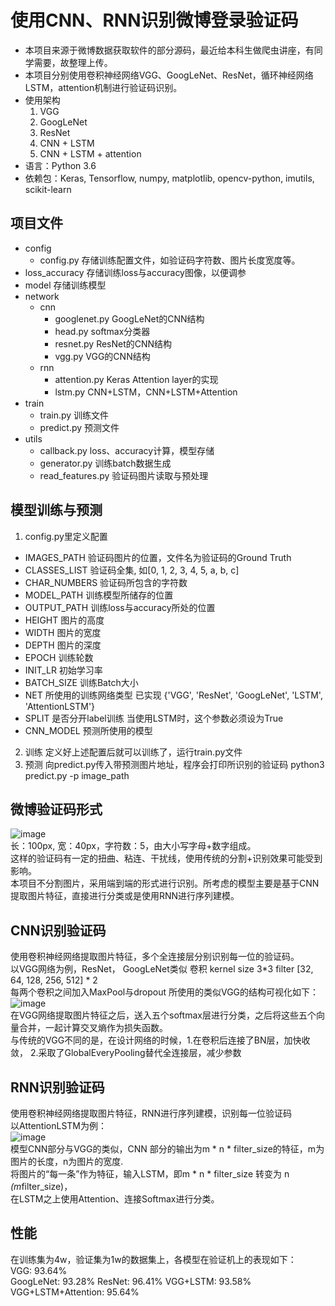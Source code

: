 # 使用CNN、RNN识别微博登录验证码
- 本项目来源于微博数据获取软件的部分源码，最近给本科生做爬虫讲座，有同学需要，故整理上传。
- 本项目分别使用卷积神经网络VGG、GoogLeNet、ResNet，循环神经网络LSTM，attention机制进行验证码识别。
- 使用架构 
  1. VGG
  2. GoogLeNet
  3. ResNet
  4. CNN + LSTM
  5. CNN + LSTM + attention
- 语言：Python 3.6
- 依赖包：Keras, Tensorflow, numpy, matplotlib, opencv-python, imutils, scikit-learn

## 项目文件
- config
  - config.py 存储训练配置文件，如验证码字符数、图片长度宽度等。
- loss_accuracy 存储训练loss与accuracy图像，以便调参
- model 存储训练模型
- network
  - cnn
    - googlenet.py GoogLeNet的CNN结构
    - head.py softmax分类器
    - resnet.py ResNet的CNN结构
    - vgg.py VGG的CNN结构
  - rnn
    - attention.py Keras Attention layer的实现
    - lstm.py CNN+LSTM，CNN+LSTM+Attention
- train
   - train.py 训练文件
   - predict.py 预测文件
- utils
  - callback.py loss、accuracy计算，模型存储
  - generator.py 训练batch数据生成
  - read_features.py 验证码图片读取与预处理
## 模型训练与预测
1. config.py里定义配置
  - IMAGES_PATH 验证码图片的位置，文件名为验证码的Ground Truth
  - CLASSES_LIST 验证码全集, 如[0, 1, 2, 3, 4, 5, a, b, c]
  - CHAR_NUMBERS 验证码所包含的字符数
  - MODEL_PATH 训练模型所储存的位置
  - OUTPUT_PATH 训练loss与accuracy所处的位置
  - HEIGHT 图片的高度
  - WIDTH 图片的宽度
  - DEPTH 图片的深度
  - EPOCH 训练轮数
  - INIT_LR 初始学习率
  - BATCH_SIZE 训练Batch大小
  - NET 所使用的训练网络类型 已实现 {'VGG', 'ResNet', 'GoogLeNet', 'LSTM', 'AttentionLSTM'}
  - SPLIT 是否分开label训练 当使用LSTM时，这个参数必须设为True
  - CNN_MODEL 预测所使用的模型
2. 训练
  定义好上述配置后就可以训练了，运行train.py文件
3. 预测
  向predict.py传入带预测图片地址，程序会打印所识别的验证码
  python3 predict.py -p image_path



## 微博验证码形式
![image](https://github.com/xukunxkxk/WeiboCaptchaRecognize/raw/master/model/6pAVy.jpg)  
长：100px, 宽：40px，字符数：5，由大小写字母+数字组成。  
这样的验证码有一定的扭曲、粘连、干扰线，使用传统的分割+识别效果可能受到影响。  
本项目不分割图片，采用端到端的形式进行识别。所考虑的模型主要是基于CNN提取图片特征，直接进行分类或是使用RNN进行序列建模。

## CNN识别验证码
使用卷积神经网络提取图片特征，多个全连接层分别识别每一位的验证码。  
以VGG网络为例，ResNet， GoogLeNet类似
卷积 kernel size 3*3 filter [32, 64, 128, 256, 512] * 2  
每两个卷积之间加入MaxPool与dropout
所使用的类似VGG的结构可视化如下：  
![image](https://github.com/xukunxkxk/WeiboCaptchaRecognize/raw/master/model/VGG.png)  
在VGG网络提取图片特征之后，送入五个softmax层进行分类，之后将这些五个向量合并，一起计算交叉熵作为损失函数。  
与传统的VGG不同的是，在设计网络的时候，1.在卷积后连接了BN层，加快收敛， 2.采取了GlobalEveryPooling替代全连接层，减少参数  

## RNN识别验证码
使用卷积神经网络提取图片特征，RNN进行序列建模，识别每一位验证码  
以AttentionLSTM为例：  
![image](https://github.com/xukunxkxk/WeiboCaptchaRecognize/raw/master/model/AttentionLSTM.png)  
模型CNN部分与VGG的类似，CNN 部分的输出为m * n * filter_size的特征，m为图片的长度，n为图片的宽度.  
将图片的“每一条”作为特征，输入LSTM，即m * n * filter_size 转变为  n *(m*filter_size)，  
在LSTM之上使用Attention、连接Softmax进行分类。  

## 性能
在训练集为4w，验证集为1w的数据集上，各模型在验证机上的表现如下：   
VGG: 93.64%  
GoogLeNet: 93.28%
ResNet: 96.41%
VGG+LSTM: 93.58%
VGG+LSTM+Attention: 95.64%
